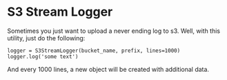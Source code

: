 # S3 Stream Logger
Sometimes you just want to upload a never ending log to s3. Well, with this utility, just do the following:

```
logger = S3StreamLogger(bucket_name, prefix, lines=1000)
logger.log('some text')
```

And every 1000 lines, a new object will be created with additional data.
